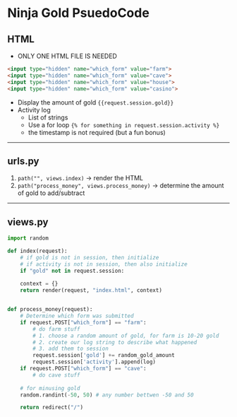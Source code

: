 # Ninja Gold PsuedoCode

## HTML

- ONLY ONE HTML FILE IS NEEDED
```html
<input type="hidden" name="which_form" value="farm">
<input type="hidden" name="which_form" value="cave">
<input type="hidden" name="which_form" value="house">
<input type="hidden" name="which_form" value="casino">
```
- Display the amount of gold `{{request.session.gold}}`
- Activity log
  - List of strings
  - Use a for loop `{% for something in request.session.activity %}`
  - the timestamp is not required (but a fun bonus)


---
## urls.py

1. `path("", views.index)` -> render the HTML
2. `path("process_money", views.process_money)` -> determine the amount of gold to add/subtract


---
## views.py

```py
import random

def index(request):
    # if gold is not in session, then initialize
    # if activity is not in session, then also initialize
    if "gold" not in request.session:
        
    context = {}
    return render(request, "index.html", context)


def process_money(request):
    # Determine which form was submitted
    if request.POST["which_form"] == "farm":
        # do farm stuff
        # 1. choose a random amount of gold, for farm is 10-20 gold
        # 2. create our log string to describe what happened
        # 3. add them to session
        request.session['gold'] += random_gold_amount
        request.session['activity'].append(log)
    if request.POST["which_form"] == "cave":
        # do cave stuff
    
    # for minusing gold
    random.randint(-50, 50) # any number bettwen -50 and 50

    return redirect("/")
```
